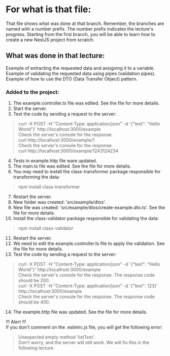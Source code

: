 # For what is that file:  
That file shows what was done at that branch. Remember, the branches are named with a number prefix. The number prefix indicates the lecture's progress. Starting from the first branch, you will be able to learn how to create a new NestJS project from scratch.  

## What was done in that lecture:  
Example of extracting the requested data and assigning it to a variable.
Example of validating the requested data using pipes (validation pipes).  
Example of how to use the DTO (Data Transfer Object) pattern.

### Added to the project:   
1. The example.controller.ts file was edited. See the file for more details.  
2. Start the server.  
3. Test the code by sending a request to the server:  
> curl -X POST -H "Content-Type: application/json" -d '{"text": "Hello World"}' http://localhost:3000/example  
Check the server's console for the response.  
> curl http://localhost:3000/example/1  
Check the server's console for the response.  
> curl http://localhost:3000/example/1243124234  
4. Tests in example.http file ware updated.  
5. The main.ts file was edited. See the file for more details.  
6. You may need to install the class-transformer package responsible for transforming the data:  
> npm install class-transformer  
7. Restart the server.  
8. New folder was created: 'src/example/dtos'.  
9. New file was created: 'src/example/dtos/create-example.dto.ts'. See the file for more details.  
10. Install the class-validator package responsible for validating the data:  
> npm install class-validator  
11. Restart the server.  
12. We need to edit the example.controller.ts file to apply the validation. See the file for more details.  
13. Test the code by sending a request to the server:  
> curl -X POST -H "Content-Type: application/json" -d '{"text": "Hello World"}' http://localhost:3000/example  
Check the server's console for the response. The response code should be 200.  
> curl -X POST -H "Content-Type: application/json" -d '{"text": 123}' http://localhost:3000/example  
Check the server's console for the response. The response code should be 400.  
14. The example.http file was updated. See the file for more details.  


!!! Alert !!!  
If you don't comment on the .eslintrc.js file, you will get the following error:  
> Unexpected empty method 'listText'.  
Don't worry, and the server will still work. We will fix this in the following lecture.  
